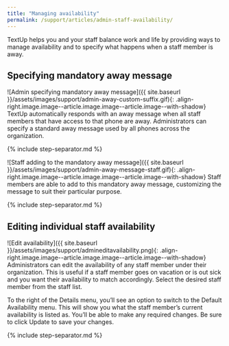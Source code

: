 ```yaml
---
title: "Managing availability"
permalink: /support/articles/admin-staff-availability/
---
```


TextUp helps you and your staff balance work and life by providing ways to manage availability and to specify what happens when a staff member is away.

## Specifying mandatory away message

![Admin specifying mandatory away message]({{ site.baseurl }}/assets/images/support/admin-away-custom-suffix.gif){: .align-right.image.image--article.image.image--article.image--with-shadow} TextUp automatically responds with an away message when all staff members that have access to that phone are away. Administrators can specify a standard away message used by all phones across the organization.

{% include step-separator.md %}

![Staff adding to the mandatory away message]({{ site.baseurl }}/assets/images/support/admin-away-message-staff.gif){: .align-right.image.image--article.image.image--article.image--with-shadow} Staff members are able to add to this mandatory away message, customizing the message to suit their particular purpose.

{% include step-separator.md %}

## Editing individual staff availability

![Edit availability]({{ site.baseurl }}/assets/images/support/admineditavailability.png){: .align-right.image.image--article.image.image--article.image--with-shadow} Administrators can edit the availability of any staff member under their organization. This is useful if a staff member goes on vacation or is out sick and you want their availability to match accordingly. Select the desired staff member from the staff list.

To the right of the Details menu, you’ll see an option to switch to the Default Availability menu. This will show you what the staff member’s current availability is listed as. You’ll be able to make any required changes. Be sure to click Update to save your changes.

{% include step-separator.md %}

